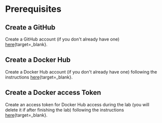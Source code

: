 # Prerequisites

## Create a GitHub
Create a GitHub account (if you don't already have one) [here](https://github.com/join?ref_cta=Sign+up&ref_loc=header+logged+out&ref_page=%2F&source=header-home){target=_blank}.

## Create a Docker Hub
Create a Docker Hub account (if you don't already have one) following the instructions [here](https://docs.docker.com/docker-id/){target=_blank}.

## Create a Docker access Token
Create an access token for Docker Hub access during the lab (you will delete it if after finishing the lab) following the instructions [here](https://docs.docker.com/docker-hub/access-tokens/#create-an-access-token){target=_blank}.